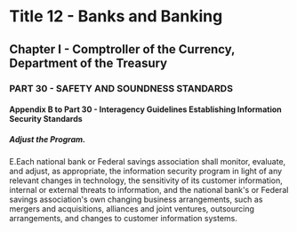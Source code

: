 
# Title 12 - Banks and Banking
## Chapter I - Comptroller of the Currency, Department of the Treasury
### PART 30 - SAFETY AND SOUNDNESS STANDARDS
#### Appendix B to Part 30 - Interagency Guidelines Establishing Information Security Standards
##### Adjust the Program.

E.Each national bank or Federal savings association shall monitor, evaluate, and adjust, as appropriate, the information security program in light of any relevant changes in technology, the sensitivity of its customer information, internal or external threats to information, and the national bank's or Federal savings association's own changing business arrangements, such as mergers and acquisitions, alliances and joint ventures, outsourcing arrangements, and changes to customer information systems.
